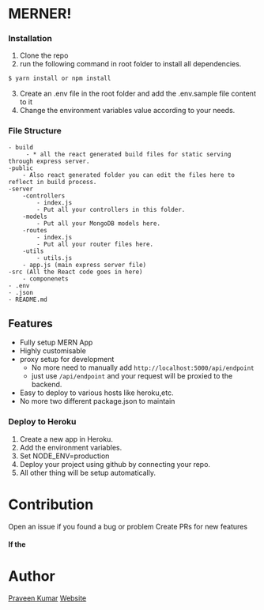 # MERNER!

### Installation
1. Clone the repo
2. run the following command in root folder to install all dependencies.
```sh
$ yarn install or npm install
```
3. Create an .env file in the root folder and add the .env.sample file content to it
4. Change the environment variables value according to your needs.

### File Structure

    - build 
         - * all the react generated build files for static serving through express server.
    -public
        - Also react generated folder you can edit the files here to reflect in build process.
    -server
        -controllers
            - index.js
            - Put all your controllers in this folder.
        -models
            - Put all your MongoDB models here.
        -routes
            - index.js
            - Put all your router files here.
        -utils
            - utils.js
        - app.js (main express server file)
    -src (All the React code goes in here)
        - componenets
    - .env
    - .json
    - README.md


## Features
  - Fully setup MERN App
  - Highly customisable
  - proxy setup for development 
    - No more need to manually add `http://localhost:5000/api/endpoint`
    - just use `/api/endpoint` and your request will be proxied to the backend.
  - Easy to deploy to various hosts like heroku,etc.
  - No more two different package.json to maintain
  
  
### Deploy to Heroku
1. Create a new app in Heroku.
2. Add the environment variables.
3. Set NODE_ENV=production
4. Deploy your project using github by connecting your repo.
5. All other thing will be setup automatically.

# Contribution
Open an issue if you found a bug or problem
Create PRs for new features

#### If the

# Author
[Praveen Kumar](https://github.com/pkspyder007)
[Website](https://thejsguy.me)
